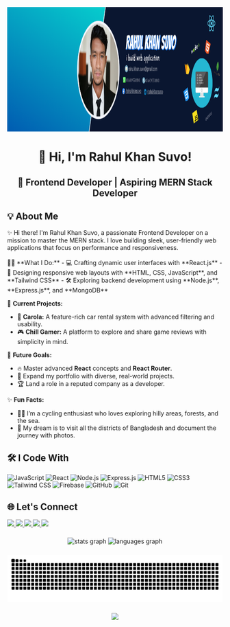 <div align="center">
  <img height="290" src="https://github.com/RahulKhanSuvo/RahulKhanSuvo/blob/main/banner.png?raw=true"  />
</div>

###

<h1 align="center">👋 Hi, I'm Rahul Khan Suvo!</h1>

###

<h2 align="center">🚀 Frontend Developer | Aspiring MERN Stack Developer</h2>

###

<h2>💡 About Me</h2>

<p align="left">✨ Hi there! I'm Rahul Khan Suvo, a passionate Frontend Developer on a mission to master the MERN stack. I love building sleek, user-friendly web applications that focus on performance and responsiveness.<br><br>  
👨‍💻 **What I Do:**  
- 💻 Crafting dynamic user interfaces with **React.js**  
- 🎨 Designing responsive web layouts with **HTML, CSS, JavaScript**, and **Tailwind CSS**  
- 🛠️ Exploring backend development using **Node.js**, **Express.js**, and **MongoDB**  

🌟 **Current Projects:**  
- 🚗 **Carola:** A feature-rich car rental system with advanced filtering and usability.  
- 🎮 **Chill Gamer:** A platform to explore and share game reviews with simplicity in mind.  

🎯 **Future Goals:**  
- 🔥 Master advanced **React** concepts and **React Router**.  
- 💼 Expand my portfolio with diverse, real-world projects.  
- 🏆 Land a role in a reputed company as a developer.  

✨ **Fun Facts:**  
- 🚴‍♂️ I’m a cycling enthusiast who loves exploring hilly areas, forests, and the sea.  
- 📸 My dream is to visit all the districts of Bangladesh and document the journey with photos.</p>

###

<h2>🛠️ I Code With</h2>

<div align="left">
  <img src="https://cdn.jsdelivr.net/gh/devicons/devicon/icons/javascript/javascript-original.svg" height="40" alt="JavaScript" />  
  <img src="https://cdn.jsdelivr.net/gh/devicons/devicon/icons/react/react-original.svg" height="40" alt="React" />  
  <img src="https://cdn.jsdelivr.net/gh/devicons/devicon/icons/nodejs/nodejs-original.svg" height="40" alt="Node.js" />  
  <img src="https://cdn.jsdelivr.net/gh/devicons/devicon/icons/express/express-original.svg" height="40" alt="Express.js" />  
  <img src="https://cdn.jsdelivr.net/gh/devicons/devicon/icons/html5/html5-original.svg" height="40" alt="HTML5" />  
  <img src="https://cdn.jsdelivr.net/gh/devicons/devicon/icons/css3/css3-original.svg" height="40" alt="CSS3" />  
  <img src="https://cdn.jsdelivr.net/gh/devicons/devicon/icons/tailwindcss/tailwindcss-original-wordmark.svg" height="40" alt="Tailwind CSS" />  
  <img src="https://cdn.jsdelivr.net/gh/devicons/devicon/icons/firebase/firebase-plain.svg" height="40" alt="Firebase" />  
  <img src="https://cdn.jsdelivr.net/gh/devicons/devicon/icons/github/github-original.svg" height="40" alt="GitHub" />  
  <img src="https://cdn.jsdelivr.net/gh/devicons/devicon/icons/git/git-original.svg" height="40" alt="Git" />
</div>

###

<h2>🌐 Let's Connect</h2>

<div align="left">
  <a href="mailto:rahulkhan@gmail.com?subject=Hello%20Rahul&body=I’d%20like%20to%20connect%20with%20you!" target="_blank">
    <img src="https://img.shields.io/badge/-Gmail-D14836?style=for-the-badge&logo=gmail&logoColor=white" />
  </a>
  <a href="https://www.linkedin.com/in/rahulkhansuvo" target="_blank">
    <img src="https://img.shields.io/badge/-LinkedIn-0077B5?style=for-the-badge&logo=linkedin&logoColor=white" />
  </a>
  <a href="https://www.facebook.com/RahulKhanSuvo/" target="_blank">
    <img src="https://img.shields.io/badge/-Facebook-1877F2?style=for-the-badge&logo=facebook&logoColor=white" />
  </a>
  <a href="https://wa.me/8801609553810" target="_blank">
    <img src="https://img.shields.io/badge/-WhatsApp-25D366?style=for-the-badge&logo=whatsapp&logoColor=white" />
  </a>
  <a href="https://x.com/RahulKhanSuvo" target="_blank">
    <img src="https://img.shields.io/badge/-Twitter-1DA1F2?style=for-the-badge&logo=twitter&logoColor=white" />
  </a>
</div>

###

<div align="center">
  <img src="https://github-readme-stats.vercel.app/api?username=RahulKhanSuvo&hide_title=false&hide_rank=false&show_icons=true&include_all_commits=true&count_private=true&disable_animations=false&theme=dracula&locale=en&hide_border=false&order=1" height="150" alt="stats graph"  />
  <img src="https://github-readme-stats.vercel.app/api/top-langs?username=RahulKhanSuvo&locale=en&hide_title=false&layout=compact&card_width=320&langs_count=5&theme=dracula&hide_border=false&order=2" height="150" alt="languages graph"  />
</div>

###

<div align="center">
  <img src="https://raw.githubusercontent.com/RahulKhanSuvo/RahulKhanSuvo/output/snake.svg" alt="Snake animation" />
</div>

###

<div align="center">
  <img src="https://profile-counter.glitch.me/RahulKhanSuvo/count.svg?" />
</div>
